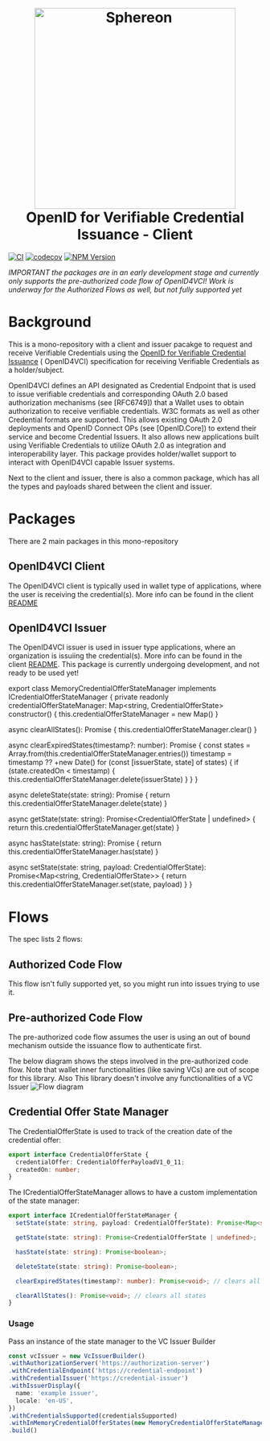 <h1 align="center">
  <br>
  <a href="https://www.sphereon.com"><img src="https://sphereon.com/content/themes/sphereon/assets/img/logo.svg" alt="Sphereon" width="400"></a>
    <br>OpenID for Verifiable Credential Issuance - Client 
  <br>
</h1>

[![CI](https://github.com/Sphereon-Opensource/openid4vci-client/actions/workflows/main.yml/badge.svg)](https://github.com/Sphereon-Opensource/openid4vci-client/actions/workflows/main.yml) [![codecov](https://codecov.io/gh/Sphereon-Opensource/openid4vci-client/branch/develop/graph/badge.svg)](https://codecov.io/gh/Sphereon-Opensource/openid4vci-client) [![NPM Version](https://img.shields.io/npm/v/@sphereon/openid4vci-client.svg)](https://npm.im/@sphereon/openid4vci-client)

_IMPORTANT the packages are in an early development stage and currently only supports the pre-authorized code flow of
OpenID4VCI! Work is underway for the Authorized Flows as well, but not fully supported yet_

# Background

This is a mono-repository with a client and issuer pacakge to request and receive Verifiable Credentials using
the [OpenID for Verifiable Credential Issuance](https://openid.net/specs/openid-4-verifiable-credential-issuance-1_0.html) (
OpenID4VCI) specification for receiving Verifiable Credentials as a holder/subject.

OpenID4VCI defines an API designated as Credential Endpoint that is used to issue verifiable credentials and
corresponding OAuth 2.0 based authorization mechanisms (see [RFC6749]) that a Wallet uses to obtain authorization to
receive verifiable credentials. W3C formats as well as other Credential formats are supported. This allows existing
OAuth 2.0 deployments and OpenID Connect OPs (see [OpenID.Core]) to extend their service and become Credential Issuers.
It also allows new applications built using Verifiable Credentials to utilize OAuth 2.0 as integration and
interoperability layer. This package provides holder/wallet support to interact with OpenID4VCI capable Issuer systems.

Next to the client and issuer, there is also a common package, which has all the types and payloads shared between the client and issuer.

# Packages
There are 2 main packages in this mono-repository

## OpenID4VCI Client

The OpenID4VCI client is typically used in wallet type of applications, where the user is receiving the credential(s). More info can be found in the client [README](./packages/client/README.md)

## OpenID4VCI Issuer

The OpenID4VCI issuer is used in issuer type applications, where an organization is issuiing the credential(s). More info can be found in the client [README](./packages/issuer/README.md). This package is currently undergoing development, and not ready to be used yet!

export class MemoryCredentialOfferStateManager implements ICredentialOfferStateManager {
private readonly credentialOfferStateManager: Map<string, CredentialOfferState>
constructor() {
this.credentialOfferStateManager = new Map()
}

async clearAllStates(): Promise<void> {
this.credentialOfferStateManager.clear()
}

async clearExpiredStates(timestamp?: number): Promise<void> {
const states = Array.from(this.credentialOfferStateManager.entries())
timestamp = timestamp ?? +new Date()
for (const [issuerState, state] of states) {
if (state.createdOn < timestamp) {
this.credentialOfferStateManager.delete(issuerState)
}
}
}

async deleteState(state: string): Promise<boolean> {
return this.credentialOfferStateManager.delete(state)
}

async getState(state: string): Promise<CredentialOfferState | undefined> {
return this.credentialOfferStateManager.get(state)
}

async hasState(state: string): Promise<boolean> {
return this.credentialOfferStateManager.has(state)
}

async setState(state: string, payload: CredentialOfferState): Promise<Map<string, CredentialOfferState>> {
return this.credentialOfferStateManager.set(state, payload)
}
}
# Flows

The spec lists 2 flows:

## Authorized Code Flow

This flow isn't fully supported yet, so you might run into issues trying to use it.

## Pre-authorized Code Flow

The pre-authorized code flow assumes the user is using an out of bound mechanism outside the issuance flow to
authenticate first.

The below diagram shows the steps involved in the pre-authorized code flow. Note that wallet inner functionalities (like
saving VCs) are out of scope for this library. Also This library doesn't involve any functionalities of a VC Issuer
![Flow diagram](https://www.plantuml.com/plantuml/proxy?cache=no&src=https://raw.githubusercontent.com/Sphereon-Opensource/OID4VCI-client/develop/docs/preauthorized-code-flow.puml)


## Credential Offer State Manager

The CredentialOfferState is used to track of the creation date of the credential offer:

```typescript
export interface CredentialOfferState {
  credentialOffer: CredentialOfferPayloadV1_0_11;
  createdOn: number;
}
```

The ICredentialOfferStateManager allows to have a custom implementation of the state manager:

```typescript
export interface ICredentialOfferStateManager {
  setState(state: string, payload: CredentialOfferState): Promise<Map<string, CredentialOfferState>>;

  getState(state: string): Promise<CredentialOfferState | undefined>;

  hasState(state: string): Promise<boolean>;

  deleteState(state: string): Promise<boolean>;

  clearExpiredStates(timestamp?: number): Promise<void>; // clears all expired states compared against timestamp if provided, otherwise current timestamp

  clearAllStates(): Promise<void>; // clears all states
}
```

### Usage

Pass an instance of the state manager to the VC Issuer Builder

```typescript
const vcIssuer = new VcIssuerBuilder()
.withAuthorizationServer('https://authorization-server')
.withCredentialEndpoint('https://credential-endpoint')
.withCredentialIssuer('https://credential-issuer')
.withIssuerDisplay({
  name: 'example issuer',
  locale: 'en-US',
})
.withCredentialsSupported(credentialsSupported)
.withInMemoryCredentialOfferStates(new MemoryCredentialOfferStateManager())
.build()
```

